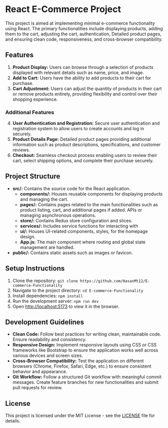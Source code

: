 # React E-Commerce Project

This project is aimed at implementing minimal e-commerce functionality using React. The primary functionalities include displaying products, adding them to the cart, adjusting the cart, authentication, Detailed product pages, and ensuring clean code, responsiveness, and cross-browser compatibility.

## Features
1. **Product Display:** Users can browse through a selection of products displayed with relevant details such as name, price, and image.
2. **Add to Cart:** Users have the ability to add products to their cart for purchase.
3. **Cart Adjustment:** Users can adjust the quantity of products in their cart or remove products entirely, providing flexibility and control over their shopping experience.

### Additional Features
4. **User Authentication and Registration:** Secure user authentication and registration system to allow users to create accounts and log in securely.
5. **Product Details Page:** Detailed product pages providing additional information such as product descriptions, specifications, and customer reviews.
6. **Checkout:** Seamless checkout process enabling users to review their cart, select shipping options, and complete their purchase securely.


## Project Structure
- **src/:** Contains the source code for the React application.
  - **components/:** Houses reusable components for displaying products and managing the cart.
  - **pages/:** Contains pages related to the main functionalities such as product listing, cart, and additional pages if added.
  APIs or managing asynchronous operations.
  - **store/:** Contains Redux store configuration and slices.
  - **services/:** Includes service functions for interacting with 
  - **ui/:** Houses UI-related components, styles, for the homepage design.
  - **App.js:** The main component where routing and global state management are handled.
- **public/:** Contains static assets such as images or favicon.

## Setup Instructions
1. Clone the repository: `git clone https://github.com/HasanMt12/E-commerce-Functionality`
2. Navigate to the project directory: `cd E-commerce-Functionality`
3. Install dependencies: `npm install`
4. Run the development server: `npm run dev`
5. Open [http://localhost:5173](http://localhost:5173) to view it in the browser.

## Development Guidelines
- **Clean Code:** Follow best practices for writing clean, maintainable code. Ensure readability and consistency.
- **Responsive Design:** Implement responsive layouts using CSS or CSS frameworks like Bootstrap to ensure the application works well across various devices and screen sizes.
- **Cross-Browser Compatibility:** Test the application on different browsers (Chrome, Firefox, Safari, Edge, etc.) to ensure consistent behavior and appearance.
- **Git Workflow:** Follow a structured Git workflow with meaningful commit messages. Create feature branches for new functionalities and submit pull requests for review.


## License
This project is licensed under the MIT License - see the [LICENSE](LICENSE) file for details.
